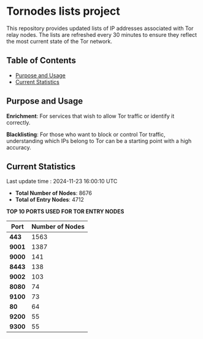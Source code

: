 # Tornodes lists project

This repository provides updated lists of IP addresses associated with Tor relay nodes. The lists are refreshed every 30 minutes to ensure they reflect the most current state of the Tor network.

## Table of Contents

- [Purpose and Usage](#purpose-and-usage)
- [Current Statistics](#current-statistics)


## Purpose and Usage

**Enrichment**: For services that wish to allow Tor traffic or identify it correctly.

**Blacklisting**: For those who want to block or control Tor traffic, understanding which IPs belong to Tor can be a starting point with a high accuracy.

## Current Statistics

Last update time : 2024-11-23 16:00:10 UTC

- **Total Number of Nodes**: 8676
- **Total of Entry Nodes**: 4712

**TOP 10 PORTS USED FOR TOR ENTRY NODES**

| **Port** | **Number of Nodes** |
|------|-----------------|
| **443**   | 1563  |
| **9001**   | 1387  |
| **9000**   | 141  |
| **8443**   | 138  |
| **9002**   | 103  |
| **8080**   | 74  |
| **9100**   | 73  |
| **80**   | 64  |
| **9200**   | 55  |
| **9300**   | 55  |

